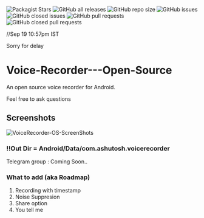 <img alt="Packagist Stars" src="https://img.shields.io/packagist/stars/stupid-kid-af/Voice-Recorder4Android">         	<img alt="GitHub all releases" src="https://img.shields.io/github/downloads/stupid-kid-af/Voice-Recorder4Android/total">  <img alt="GitHub repo size" src="https://img.shields.io/github/repo-size/stupid-kid-af/Voice-Recorder4Android"> <img alt="GitHub issues" src="https://img.shields.io/github/issues-raw/stupid-kid-af/Voice-Recorder4Android"> <img alt="GitHub closed issues" src="https://img.shields.io/github/issues-closed-raw/stupid-kid-af/Voice-Recorder4Android"> <img alt="GitHub pull requests" src="https://img.shields.io/github/issues-pr/stupid-kid-af/Voice-Recorder4Android"> <img alt="GitHub closed pull requests" src="https://img.shields.io/github/issues-pr-closed/stupid-kid-af/Voice-Recorder4Android">

//Sep 19 10:57pm IST

Sorry for delay

# Voice-Recorder---Open-Source
An open source voice recorder for Android.

Feel free to ask questions


## Screenshots


![VoiceRecorder-OS-ScreenShots](https://user-images.githubusercontent.com/54206927/133937018-3b3aecaf-d4c3-480e-a54e-ae94e4feffb6.jpeg)

### !!Out Dir = Android/Data/com.ashutosh.voicerecorder


Telegram group : Coming Soon..

### What to add (aka Roadmap)

1. Recording with timestamp
2. Noise Suppresion
3. Share option
4. You tell me
